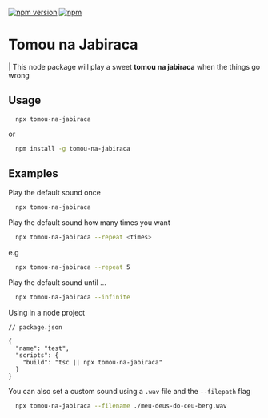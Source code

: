 [![npm version](https://badge.fury.io/js/tomou-na-jabiraca.svg)](https://www.npmjs.com/package/tomou-na-jabiraca) [![npm](https://img.shields.io/npm/dm/tomou-na-jabiraca.svg)](https://www.npmjs.com/package/tomou-na-jabiraca)


# Tomou na Jabiraca 
| This node package will play a sweet __tomou na  jabiraca__ when the things go wrong

## Usage
```
  npx tomou-na-jabiraca
```
or 
```sh
  npm install -g tomou-na-jabiraca
```

## Examples
Play the default sound once
```sh
  npx tomou-na-jabiraca
```

Play the default sound how many times you want
```sh
  npx tomou-na-jabiraca --repeat <times>
```
e.g
```sh
  npx tomou-na-jabiraca --repeat 5
```

Play the default sound until ...
```sh
  npx tomou-na-jabiraca --infinite
```

Using in a node project
```jsonp
// package.json

{
  "name": "test",
  "scripts": {
    "build": "tsc || npx tomou-na-jabiraca"
  }
}
```

You can also set a custom sound using a `.wav` file and the `--filepath` flag
  ```sh
    npx tomou-na-jabiraca --filename ./meu-deus-do-ceu-berg.wav
  ```